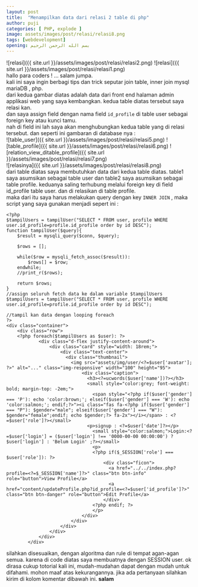 ```yaml
---
layout: post
title:  "Menampilkan data dari relasi 2 table di php"
author: puji
categories: [ PHP, explode ]
image: assets/images/post/relasi/relasi8.png
tags: [webdevelopment]
opening: بسم الله الرحمن الرحيم
---  
```

![relasi]({{ site.url }}/assets/images/post/relasi/relasi2.png)
![relasi]({{ site.url }}/assets/images/post/relasi/relasi1.png)  
hallo para coders ! ... salam jumpa.  
kali ini saya ingin berbagi tips dan trick seputar join table, inner join mysql mariaDB , php.  
dari kedua gambar diatas adalah data dari front end halaman admin applikasi web yang saya kembangkan. kedua table diatas tersebut saya relasi kan.  
dan saya assign field dengan nama field ```id_profile``` di table user sebagai foreign key atau kunci tamu.  
nah di field ini lah saya akan menghubungkan kedua table yang di relasi tersebut. dan seperti ini gambaran di database nya :  
![table_user]({{ site.url }}/assets/images/post/relasi/relasi5.png)
![table_profile]({{ site.url }}/assets/images/post/relasi/relasi6.png)
![relation_view_ditable_profile]({{ site.url }}/assets/images/post/relasi/relasi7.png)  
![relasinya]({{ site.url }}/assets/images/post/relasi/relasi8.png)  
dari table diatas saya membutuhkan data dari kedua table diatas. table1 saya asumsikan sebagai table user dan table2 saya asumsikan sebagai table profile. keduanya saling terhubung melalui foreign key di  field id_profile table user. dan di relasikan di table profile.  
maka dari itu saya harus melakukan query dengan key ```INNER JOIN``` , maka script yang saya gunakan menjadi sepert ini :  

```
<?php
$tampilUsers = tampilUser("SELECT * FROM user, profile WHERE user.id_profile=profile.id_profile order by id DESC");
function tampilUser($query){
	$result = mysqli_query($conn, $query);

	$rows = [];

	while($row = mysqli_fetch_assoc($result)):
		$rows[] = $row;
	endwhile;
	//print_r($rows);

	return $rows;
}
//assign seluruh fetch data ke dalam variable $tampilUsers
$tampilUsers = tampilUser("SELECT * FROM user, profile WHERE user.id_profile=profile.id_profile order by id DESC");

//tampil kan data dengan looping foreach
?>
<div class="container">
    <div class="row">
    <?php foreach($tampilUsers as $user): ?>
            <div class="d-flex justify-content-around">
                <div class="card" style="width: 18rem;">
                    <div class="text-center">
                      <div class="thumbnail">
                        <img src="assets/img/user/<?=$user['avatar']; ?>" alt="..." class="img-responsive" width="100" height="95">
                            <div class="caption">
                              <h3><?=ucwords($user['name'])?></h3>
                              <small style="color:grey; font-weight: bold; margin-top: -2em;">
                                <span style="<?php if($user['gender'] === 'P'): echo 'color:brown;'; elseif($user['gender'] === 'W'): echo 'color:salmon;'; endif;?>"><i class="fas fa-<?php if($user['gender'] === "P"): $gender="male"; elseif($user['gender'] === "W"): $gender="female";endif; echo $gender;?> fa-2x"></i></span> : <?=$user['role']?></small>
                              <p>signup : <?=$user['date']?></p>
                                <small style="color:salmon;">Login:<?=$user['login'] = ($user['login'] !== '0000-00-00 00:00:00') ? $user['login'] : 'Belum Login' ;?></small>
                                <p>
                                <?php if($_SESSION['role'] === $user['role']): ?>
                                    <div class="ficon">
                                      <a href="../../index.php?profile=<?=$_SESSION['name']?>" class="btn btn-info" role="button">View Profile</a> 
                                      <a href="content/updateProfile.php?id_profile=<?=$user['id_profile']?>" class="btn btn-danger" role="button">Edit Profile</a>
                                    </div>
                                <?php endif; ?>
                                </p>
                            </div>
                        </div>
                    </div>
                </div>
            </div>
        </div>
```  

silahkan disesuaikan, dengan algoritma dan rule di tempat agan-agan semua. karena di code diatas saya membuatnya dengan SESSION user. ok dirasa cukup totorial kali ini, mudah-mudahan dapat dengan mudah untuk difahami. mohon maaf atas kekurangannya. jika ada pertanyaan silahkan kirim di kolom komentar dibawah ini. 
**salam**



